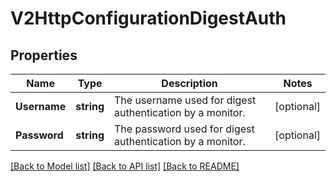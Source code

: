 # V2HttpConfigurationDigestAuth

## Properties

Name | Type | Description | Notes
------------ | ------------- | ------------- | -------------
**Username** | **string** | The username used for digest authentication by a monitor. | [optional] 
**Password** | **string** | The password used for digest authentication by a monitor. | [optional] 

[[Back to Model list]](../README.md#documentation-for-models) [[Back to API list]](../README.md#documentation-for-api-endpoints) [[Back to README]](../README.md)


